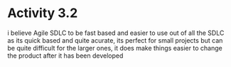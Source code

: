 # Activity 3.2

i believe Agile SDLC to be fast based and easier to use out of all the SDLC as its quick based and quite acurate, its perfect for small projects but can be quite difficult for the larger ones, it does make things easier to change the product after it has been developed

